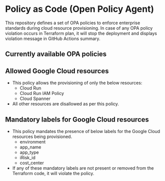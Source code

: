 # Policy as Code (Open Policy Agent)

This repository defines a set of OPA policies to enforce enterprise standards during cloud resource provisioning. In case of any OPA policy violation occurs in Terraform plan, it will stop the deployment and displays violation message in GitHub Actions summary.

## Currently available OPA policies

## Allowed Google Cloud resources

- This policy allows the provisioning of only the below resources:
  - Cloud Run
  - Cloud Run IAM Policy
  - Cloud Spanner
- All other resources are disallowed as per this policy.

## Mandatory labels for Google Cloud resources

- This policy mandates the presence of below labels for the Google Cloud resources being provisioned.
  - environment
  - app_name
  - app_type
  - iRisk_id
  - cost_center
- If any of these mandatory labels are not present or removed from the Terraform code, it will violate the policy.
